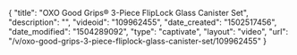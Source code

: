 {
    "title": "OXO Good Grips&reg; 3-Piece FlipLock Glass Canister Set",
    "description": "",
    "videoid": "109962455",
    "date_created": "1502517456",
    "date_modified": "1504289092",
    "type": "captivate",
    "layout": "video",
    "url": "\/v\/oxo-good-grips-3-piece-fliplock-glass-canister-set\/109962455"
}